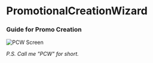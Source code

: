 # PromotionalCreationWizard
### Guide for Promo Creation
![PCW Screen](/resources/PCW_Screen.PNG)

_P.S. Call me "PCW" for short._
